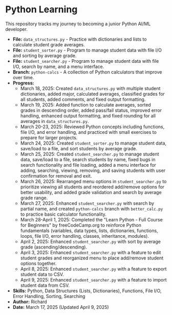# Python Learning
This repository tracks my journey to becoming a junior Python AI/ML developer.
- **File:** `data_structures.py` - Practice with dictionaries and lists to calculate student grade averages.
- **File:** `student_sorter.py` - Program to manage student data with file I/O and sorting by average grade.
- **File:** `student_searcher.py` - Program to manage student data with file I/O, search by name, and a menu interface.
- **Branch:** `python-calcs` - A collection of Python calculators that improve over time.
- **Progress:** 
  - March 18, 2025: Created `data_structures.py` with multiple student dictionaries, added major, calculated averages, classified grades for all students, added comments, and fixed output formatting.
  - March 19, 2025: Added function to calculate averages, sorted grades in descending order, added pass/fail status, improved error handling, enhanced output formatting, and fixed rounding for all averages in `data_structures.py`.
  - March 20-23, 2025: Reviewed Python concepts including functions, file I/O, and error handling, and practiced with small exercises to prepare for larger projects.
  - March 24, 2025: Created `student_sorter.py` to manage student data, save/load to a file, and sort students by average grade.
  - March 25, 2025: Created `student_searcher.py` to manage student data, save/load to a file, search students by name, fixed bugs in search functionality and file loading, added a menu interface for adding, searching, viewing, removing, and saving students with user confirmation for removal and exit.
  - March 26, 2025: Rearranged menu options in `student_searcher.py` to prioritize viewing all students and reordered add/remove options for better usability, and added grade validation and search by average grade range.
  - March 27, 2025: Enhanced `student_searcher.py` with search by partial name, and created `python-calcs` branch with `better_calc.py` to practice basic calculator functionality.
  - March 28-April 1, 2025: Completed the "Learn Python - Full Course for Beginners" by freeCodeCamp.org to reinforce Python fundamentals (variables, data types, lists, dictionaries, functions, loops, file I/O, error handling, classes, inheritance, modules).
  - April 2, 2025: Enhanced `student_searcher.py` with sort by average grade (ascending/descending).
  - April 3, 2025: Enhanced `student_searcher.py` with a feature to edit student grades and reorganized menu to place add/remove student options together.
  - April 8, 2025: Enhanced `student_searcher.py` with a feature to export student data to CSV.
  - April 9, 2025: Enhanced `student_searcher.py` with a feature to import student data from CSV.
- **Skills:** Python, Data Structures (Lists, Dictionaries), Functions, File I/O, Error Handling, Sorting, Searching
- **Author:** Richard
- **Date:** March 17, 2025 (Updated April 9, 2025)